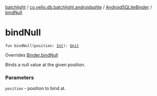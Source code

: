 [batchlight](../../index.md) / [co.yello.db.batchlight.androidsqlite](../index.md) / [AndroidSQLiteBinder](index.md) / [bindNull](bind-null.md)

# bindNull

`fun bindNull(position: `[`Int`](https://kotlinlang.org/api/latest/jvm/stdlib/kotlin/-int/index.html)`): `[`Unit`](https://kotlinlang.org/api/latest/jvm/stdlib/kotlin/-unit/index.html)

Overrides [Binder.bindNull](../../co.yello.db.batchlight/-binder/bind-null.md)

Binds a null value at the given position.

### Parameters

`position` - position to bind at.